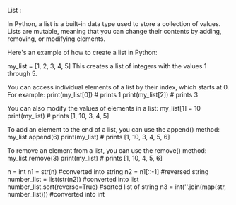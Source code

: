 List :

In Python, a list is a built-in data type used to store a collection of values. Lists are mutable, meaning that you can change their contents by adding, removing, or modifying elements.

Here's an example of how to create a list in Python:

my_list = [1, 2, 3, 4, 5]
This creates a list of integers with the values 1 through 5.

You can access individual elements of a list by their index, which starts at 0. For example:
print(my_list[0]) # prints 1
print(my_list[2]) # prints 3

You can also modify the values of elements in a list:
my_list[1] = 10
print(my_list) # prints [1, 10, 3, 4, 5]

To add an element to the end of a list, you can use the append() method:
my_list.append(6)
print(my_list) # prints [1, 10, 3, 4, 5, 6]

To remove an element from a list, you can use the remove() method:
my_list.remove(3)
print(my_list) # prints [1, 10, 4, 5, 6]



n = int
n1 = str(n)                                #converted into string
n2 = n1[::-1]			           #reversed string
number_list = list(str(n2))	           #converted into list
number_list.sort(reverse=True)             #sorted list of string
n3 = int(''.join(map(str, number_list)))   #converted into int 
